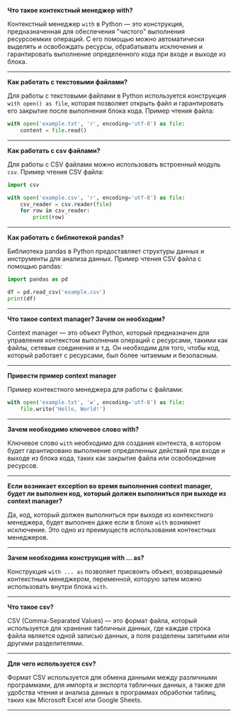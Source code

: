 **Что такое контекстный менеджер with?**

Контекстный менеджер `with` в Python — это конструкция, предназначенная для обеспечения "чистого" выполнения ресурсоемких операций. С его помощью можно автоматически выделять и освобождать ресурсы, обрабатывать исключения и гарантировать выполнение определенного кода при входе и выходе из блока.

---

**Как работать с текстовыми файлами?**

Для работы с текстовыми файлами в Python используется конструкция `with open() as file`, которая позволяет открыть файл и гарантировать его закрытие после выполнения блока кода. Пример чтения файла:

```python
with open('example.txt', 'r', encoding='utf-8') as file:
    content = file.read()
```

---

**Как работать с csv файлами?**

Для работы с CSV файлами можно использовать встроенный модуль `csv`. Пример чтения CSV файла:

```python
import csv

with open('example.csv', 'r', encoding='utf-8') as file:
    csv_reader = csv.reader(file)
    for row in csv_reader:
        print(row)
```

---

**Как работать с библиотекой pandas?**

Библиотека pandas в Python предоставляет структуры данных и инструменты для анализа данных. Пример чтения CSV файла с помощью pandas:

```python
import pandas as pd

df = pd.read_csv('example.csv')
print(df)
```

---

**Что такое context manager? Зачем он необходим?**

Context manager — это объект Python, который предназначен для управления контекстом выполнения операций с ресурсами, такими как файлы, сетевые соединения и т.д. Он необходим для того, чтобы код, который работает с ресурсами, был более читаемым и безопасным.

---

**Привести пример context manager**

Пример контекстного менеджера для работы с файлами:

```python
with open('example.txt', 'w', encoding='utf-8') as file:
    file.write('Hello, World!')
```

---

**Зачем необходимо ключевое слово with?**

Ключевое слово `with` необходимо для создания контекста, в котором будет гарантировано выполнение определенных действий при входе и выходе из блока кода, таких как закрытие файла или освобождение ресурсов.

---

**Если возникает exception во время выполнения context manager, будет ли выполнен код, который должен выполниться при выходе из context manager?**

Да, код, который должен выполниться при выходе из контекстного менеджера, будет выполнен даже если в блоке `with` возникнет исключение. Это одно из преимуществ использования контекстных менеджеров.

---

**Зачем необходима конструкция with ... as?**

Конструкция `with ... as` позволяет присвоить объект, возвращаемый контекстным менеджером, переменной, которую затем можно использовать внутри блока `with`.

---

**Что такое csv?**

CSV (Comma-Separated Values) — это формат файла, который используется для хранения табличных данных, где каждая строка файла является одной записью данных, а поля разделены запятыми или другими разделителями.

---

**Для чего используется csv?**

Формат CSV используется для обмена данными между различными программами, для импорта и экспорта табличных данных, а также для удобства чтения и анализа данных в программах обработки таблиц, таких как Microsoft Excel или Google Sheets.

---
